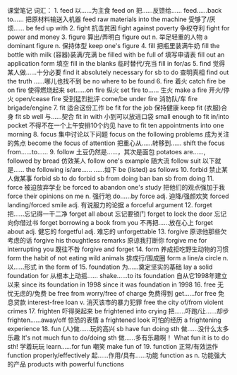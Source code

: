 课堂笔记
词汇：
    1.  feed
        以......为主食          feed on
        把......反馈给......    feed......back to......
        把原材料输送入机器      feed raw materials into the machine
        受够了/厌烦......       be fed up with
    2.  fight
        抗击贫困        fight against poverty
        争权夺利        fight for power and money
    3.  figure
        算出/弄明白         figure out
        n. 举足轻重的人物   a dominant figure
        n. 保持体型         keep one's figure
    4.  fill
        把瓶里装满牛奶      fill the bottle with milk
        (容器)装满/充满     be filled with
                            be full of
        填写申请表          fill out an application form
        填空                fill in the blanks
        临时替代/充当       fill in for/as
    5.  find
        觉得某人做......十分必要    find it absolutely necessary for sb to do
        查明真相                    find out the truth
        ......哪儿也找不到          be no where to be found
    6.  fire
        着火            catch fire
                        be on fire
        使得燃烧起来    set......on fire
        纵火            set fire to......
        生火            make a fire
        开火/停火       open/cease fire
        受到猛烈批评    come/be under fire
        消防队/车       fire brigade/engine
    7.  fit
        适合这份工作                    be fit for the job
        保持健康                        keep fit
        (衣服)合身                      fit sb well
        与......契合                    fit in with
        小到可以放进口袋                small enough to fit in/into pocket
        不得不在一个上午安排10个约见    have to fit ten appointments into one morning
    8.  focus
        集中讨论以下问题                focus on the following problems
        成为关注的焦点                  become the focus of attention
        把重心从......转移到......      shift the focus from......to......
    9.  follow
        土豆仍然是......，其次是面包    potatoes are......, followed by bread
        仿效某人                        follow one's example
        随大流                          follow suit
        以下就是......                  the following is/are......
        ......如下                      be (listed) as follows
    10. forbid
        禁止某人做某事          forbid sb to do
                                forbid sb from doing
        ban                     ban sb from doing
    11. force
        被迫放弃学业            be forced to abandon one's study
        把他们的观点强加于我    force their opinions on me
        n. 强行地               do......by force
        adj. 迫降/强颜欢笑      forced landing/forced smile
        adj. 有说服力的论据     a forceful argument
    12. forget
        把......忘记得一干二净  forget all about
        忘记要锁门              forget to lock the door
        忘记向你借过书          forget borrowing a book from you
        不再把......放在心上    forget about
        adj. 健忘的             forgetful
        adj. 难忘的             unforgettable
    13. forgive
        原谅他那些欠考虑的话    forgive his thoughtless remarks
        原谅我打断你            forgive me for interrupting you
        既往不咎                forgive and forget
    14. form
        养成拒吃野生动物的习惯  form the habit of not eating wild animals
        排成行/围成圈           form a line/a circle
        n. 以......形式         in the form of
    15. foundation
        为......奠定坚实的基础  lay a solid foundation for
        从根本上动摇......      shake......to its foundation
        自从它1998年建立以来    since its foundation in 1998
                                since it was foundation in 1998
    16. free
        无忧无虑的/免费         be free from worry/free of charge
        免费得到                get......for free
        免息贷款                interest-free loan
        v. 消灭该市的暴力犯罪   free the city of/from violent crimes
    17. frighten
        吓得哭起来                  be frightened into crying
        把......吓跑/让......却步   frighten......away/off
        惊恐的表情                  a frightened look
        可怕的经历                  a frightening experience
    18. fun
        (人)做......玩的高兴        sb have fun doing sth
        做......没什么太多乐趣      It's not much fun to do/doing sth
        做......多有乐趣啊！        What fun it is to do sth!
        学着玩玩                    learn......for fun
        嘲笑                        make fun of
    19. function
        正常/有效运作                   function properly/effectively
        起......作用/具有......功能     function as
        n. 功能强大的产品               products with powerful functions